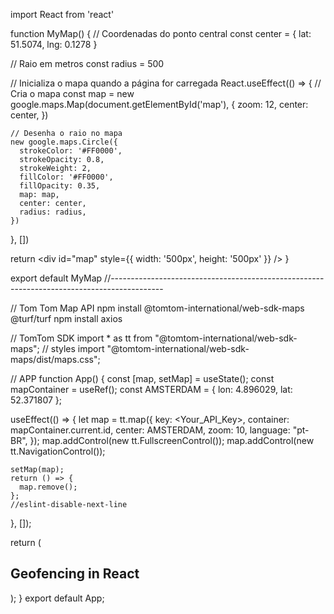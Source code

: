 import React from 'react'

function MyMap() {
  // Coordenadas do ponto central
  const center = { lat: 51.5074, lng: 0.1278 }

  // Raio em metros
  const radius = 500

  // Inicializa o mapa quando a página for carregada
  React.useEffect(() => {
    // Cria o mapa
    const map = new google.maps.Map(document.getElementById('map'), {
      zoom: 12,
      center: center,
    })

    // Desenha o raio no mapa
    new google.maps.Circle({
      strokeColor: '#FF0000',
      strokeOpacity: 0.8,
      strokeWeight: 2,
      fillColor: '#FF0000',
      fillOpacity: 0.35,
      map: map,
      center: center,
      radius: radius,
    })
  }, [])

  return <div id="map" style={{ width: '500px', height: '500px' }} />
}

export default MyMap
//-------------------------------------------------------------------------------------------

// Tom Tom Map API
npm install @tomtom-international/web-sdk-maps @turf/turf
npm install axios

// TomTom SDK
import * as tt from "@tomtom-international/web-sdk-maps";
// styles
import "@tomtom-international/web-sdk-maps/dist/maps.css";

// APP
function App() {
  const [map, setMap] = useState();
  const mapContainer = useRef();
  const AMSTERDAM = { lon: 4.896029, lat: 52.371807 };


  useEffect(() => {
    let map = tt.map({
      key: <Your_API_Key>,
      container: mapContainer.current.id,
      center: AMSTERDAM,
      zoom: 10,
      language: "pt-BR",
    });
    map.addControl(new tt.FullscreenControl());
    map.addControl(new tt.NavigationControl());


    setMap(map);
    return () => {
      map.remove();
    };
    //eslint-disable-next-line
  }, []);


  return (
    <div className="container">
      <nav className="nav">
        <h1> Geofencing in React</h1>
      </nav>
      <div ref={mapContainer} className="map" id="map" />
    </div>
  );
}
export default App;
